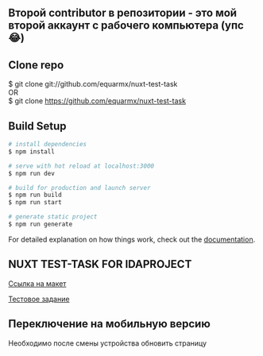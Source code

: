 ## Второй contributor в репозитории - это мой второй аккаунт с рабочего компьютера (упс 😂)

## Clone repo

$ git clone git://github.com/equarmx/nuxt-test-task <br />
OR <br />
$ git clone https://github.com/equarmx/nuxt-test-task


## Build Setup

```bash
# install dependencies
$ npm install

# serve with hot reload at localhost:3000
$ npm run dev

# build for production and launch server
$ npm run build
$ npm run start

# generate static project
$ npm run generate
```

For detailed explanation on how things work, check out the [documentation](https://nuxtjs.org).


## NUXT TEST-TASK FOR IDAPROJECT


[Ссылка на макет](https://www.figma.com/file/kIuVw6nSk218pi9iE98iq5/Junior-frontend-developer-test?node-id=0%3A1)

[Тестовое задание](https://frontend-test.idalite.com/)

## Переключение на мобильную версию

Необходимо после смены устройства обновить страницу
